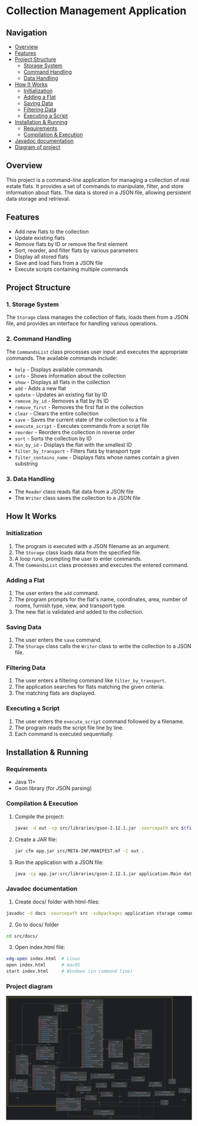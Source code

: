 # Collection Management Application

## Navigation
- [Overview](#overview)
- [Features](#features)
- [Project Structure](#project-structure)
    - [Storage System](#1-storage-system)
    - [Command Handling](#2-command-handling)
    - [Data Handling](#3-data-handling)
- [How It Works](#how-it-works)
    - [Initialization](#initialization)
    - [Adding a Flat](#adding-a-flat)
    - [Saving Data](#saving-data)
    - [Filtering Data](#filtering-data)
    - [Executing a Script](#executing-a-script)
- [Installation & Running](#installation--running)
    - [Requirements](#requirements)
    - [Compilation & Execution](#compilation--execution)
- [Javadoc documentation](#javadoc-documentation)
- [Diagram of project](#project-diagram)

## Overview
This project is a command-line application for managing a collection of real estate flats. It provides a set of commands to manipulate, filter, and store information about flats. The data is stored in a JSON file, allowing persistent data storage and retrieval.

## Features
- Add new flats to the collection
- Update existing flats
- Remove flats by ID or remove the first element
- Sort, reorder, and filter flats by various parameters
- Display all stored flats
- Save and load flats from a JSON file
- Execute scripts containing multiple commands

## Project Structure
### 1. **Storage System**
The `Storage` class manages the collection of flats, loads them from a JSON file, and provides an interface for handling various operations.

### 2. **Command Handling**
The `CommandsList` class processes user input and executes the appropriate commands. The available commands include:
- `help` - Displays available commands
- `info` - Shows information about the collection
- `show` - Displays all flats in the collection
- `add` - Adds a new flat
- `update` - Updates an existing flat by ID
- `remove_by_id` - Removes a flat by its ID
- `remove_first` - Removes the first flat in the collection
- `clear` - Clears the entire collection
- `save` - Saves the current state of the collection to a file
- `execute_script` - Executes commands from a script file
- `reorder` - Reorders the collection in reverse order
- `sort` - Sorts the collection by ID
- `min_by_id` - Displays the flat with the smallest ID
- `filter_by_transport` - Filters flats by transport type
- `filter_contains_name` - Displays flats whose names contain a given substring

### 3. **Data Handling**
- The `Reader` class reads flat data from a JSON file
- The `Writer` class saves the collection to a JSON file

## How It Works
### Initialization
1. The program is executed with a JSON filename as an argument.
2. The `Storage` class loads data from the specified file.
3. A loop runs, prompting the user to enter commands.
4. The `CommandsList` class processes and executes the entered command.

### Adding a Flat
1. The user enters the `add` command.
2. The program prompts for the flat's name, coordinates, area, number of rooms, furnish type, view, and transport type.
3. The new flat is validated and added to the collection.

### Saving Data
1. The user enters the `save` command.
2. The `Storage` class calls the `Writer` class to write the collection to a JSON file.

### Filtering Data
1. The user enters a filtering command like `filter_by_transport`.
2. The application searches for flats matching the given criteria.
3. The matching flats are displayed.

### Executing a Script
1. The user enters the `execute_script` command followed by a filename.
2. The program reads the script file line by line.
3. Each command is executed sequentially.

## Installation & Running
### Requirements
- Java 11+
- Gson library (for JSON parsing)

### Compilation & Execution
1. Compile the project:
   ```sh
   javac -d out -cp src/libraries/gson-2.12.1.jar -sourcepath src $(find src -name "*.java")
   ```
2. Create a JAR file:
   ```sh
   jar cfm app.jar src/META-INF/MANIFEST.mf -C out .
   ```
3. Run the application with a JSON file:
   ```sh
   java -cp app.jar:src/libraries/gson-2.12.1.jar application.Main data.json
   ```

### Javadoc documentation
1. Create docs/ folder with html-files:
```sh
javadoc -d docs -sourcepath src -subpackages application storage commands readWrite -classpath src/libraries/gson-2.12.1.jar
```
2. Go to docs/ folder
```sh
cd src/docs/
```
3. Open index.html file:
```sh
xdg-open index.html  # Linux
open index.html      # macOS
start index.html     # Windows (in command line)
```

### Project diagram
![](diagram.png)
